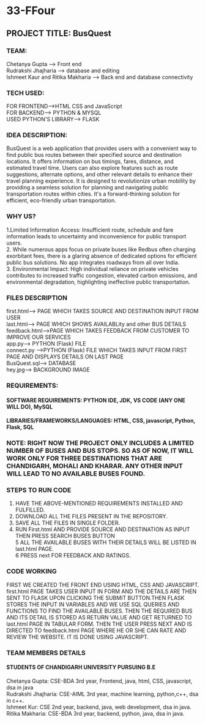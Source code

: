 # 33-FFour

## PROJECT TITLE: BusQuest
### TEAM:
Chetanya Gupta --> Front end
<br>
Rudrakshi Jhajharia --> database and editing
<br>
Ishmeet Kaur and Ritika Makharia --> Back end and database connectivity

### TECH USED: 
FOR FRONTEND-->HTML CSS and JavaScript <br>
FOR BACKEND--> PYTHON & MYSQL <br>
USED PYTHON'S LIBRARY--> FLASK <br>

### IDEA DESCRIPTION:
 BusQuest is a web application that provides users with a convenient way to find public bus routes between their specified source and destination locations. It offers  information on bus timings, fares, distance, and estimated travel time. Users can also explore features such as route suggestions, alternate options, and other relevant details to enhance their travel planning experience. It is designed to revolutionize urban mobility by providing a seamless solution for planning and navigating public transportation routes within cities. It's a forward-thinking solution for efficient, eco-friendly urban transportation.

### WHY US?
1.Limited Information Access: Insufficient route, schedule and fare information leads to uncertainty and inconvenience for public transport users. <br>
2. While numerous apps focus on private buses like Redbus often charging exorbitant fees, there is a glaring absence of dedicated options for efficient public bus solutions. No app integrates roadways from all over India. <br>
3. Environmental Impact: High individual reliance on private vehicles contributes to increased  traffic congestion, elevated carbon emissions, and environmental degradation, highlighting ineffective public transportation. <br>

### FILES DESCRIPTION
 first.html--> PAGE WHICH TAKES SOURCE AND DESTINATION INPUT FROM USER <br>
 last.html--> PAGE WHICH SHOWS AVAILABLity and other BUS DETAILS <br>
 feedback.html-->PAGE WHICH TAKES FEEDBACK FROM CUSTOMER TO IMPROVE OUR SERVICES <br>
 app.py--> PYTHON (Flask) FILE <br>
 connect.py -->PYTHON (Flask) FILE WHICH TAKES INPUT FROM FIRST PAGE AND DISPLAYS DETAILS ON LAST PAGE <br>
 BusQuest.sql--> DATABASE <br>
 hey.jpg--> BACKGROUND IMAGE <br>

### REQUIREMENTS:
#### SOFTWARE REQUIREMENTS: PYTHON IDE, JDK, VS CODE (ANY ONE WILL DO), MySQL
#### LIBRARIES/FRAMEWORKS/LANGUAGES: HTML, CSS, javascript, Python, Flask,  SQL

### NOTE: RIGHT NOW THE PROJECT ONLY INCLUDES A LIMITED NUMBER OF BUSES AND BUS STOPS. SO AS OF NOW, IT WILL WORK ONLY FOR THREE DESTINATIONS THAT ARE CHANDIGARH, MOHALI AND KHARAR. ANY OTHER INPUT WILL LEAD TO NO AVAILABLE BUSES FOUND.

### STEPS TO RUN CODE
1. HAVE THE ABOVE-MENTIONED REQUIREMENTS INSTALLED AND FULFILLED.<br>
2. DOWNLOAD ALL THE FILES PRESENT IN THE REPOSITORY.<br>
3. SAVE ALL THE FILES IN SINGLE FOLDER.<br>
4. RUN First.html AND PROVIDE SOURCE AND DESTINATION AS INPUT THEN PRESS SEARCH BUSES BUTTON<br>
5  ALL THE AVAILABLE BUSES WITH THEIR DETAILS WILL BE LISTED IN last.html PAGE.<br>
6  PRESS next FOR FEEDBACK AND RATINGS.<br>

### CODE WORKING
FIRST WE CREATED THE FRONT END USING HTML, CSS AND JAVASCRIPT. first.html PAGE TAKES USER INPUT IN FORM AND THE DETAILS ARE THEN SENT TO FLASK UPON CLICKING THE SUBMIT BUTTON.THEN FLASK STORES THE INPUT IN VARIABLES AND WE USE SQL QUERIES AND FUNCTIONS TO FIND THE AVAILABLE BUSES. THEN THE REQUIRED BUS AND ITS DETAIL IS STORED AS RETURN VALUE AND GET RETURNED TO last.html PAGE IN TABULAR FORM. THEN THE USER PRESS NEXT AND IS DIRECTED TO feedback.html PAGE WHERE HE OR SHE CAN RATE AND REVIEW THE WEBSITE. IT IS DONE USING JAVASCRIPT.

### TEAM MEMBERS DETAILS
#### STUDENTS OF CHANDIGARH UNIVERSITY PURSUING B.E
Chetanya Gupta: CSE-BDA 3rd year, Frontend, java, html, CSS, javascript, dsa in java<br>
Rudrakshi Jhajharia: CSE-AIML 3rd year, machine learning, python,c++, dsa in c++.<br>
Ishmeet  Kur: CSE 2nd year, backend, java, web development, dsa in java.<br>
Ritika Makharia: CSE-BDA 3rd year, backend, python, java, dsa in java.<br>









